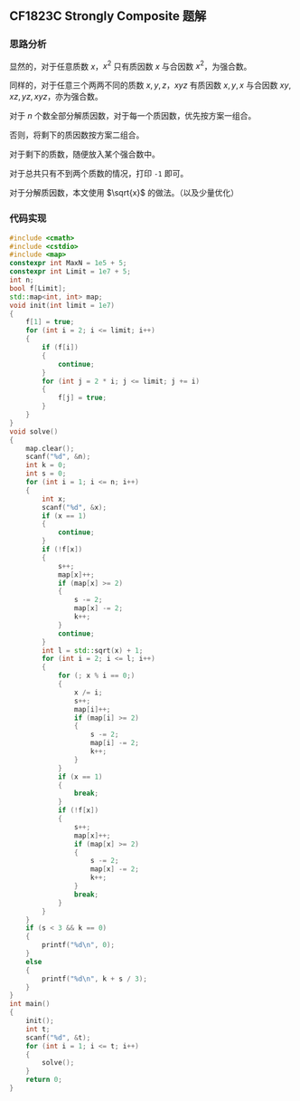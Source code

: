 ## CF1823C Strongly Composite 题解

### 思路分析

显然的，对于任意质数 $x$，$x^2$ 只有质因数 $x$ 与合因数 $x^2$，为强合数。

同样的，对于任意三个两两不同的质数 $x, y, z$，$xyz$ 有质因数 $x, y, x$ 与合因数 $xy, xz, yz, xyz$，亦为强合数。

对于 $n$ 个数全部分解质因数，对于每一个质因数，优先按方案一组合。

否则，将剩下的质因数按方案二组合。

对于剩下的质数，随便放入某个强合数中。

对于总共只有不到两个质数的情况，打印 $\texttt{-1}$ 即可。

对于分解质因数，本文使用 $\sqrt{x}$ 的做法。（以及少量优化）

### 代码实现

```cpp
#include <cmath>
#include <cstdio>
#include <map>
constexpr int MaxN = 1e5 + 5;
constexpr int Limit = 1e7 + 5;
int n;
bool f[Limit];
std::map<int, int> map;
void init(int limit = 1e7)
{
    f[1] = true;
    for (int i = 2; i <= limit; i++)
    {
        if (f[i])
        {
            continue;
        }
        for (int j = 2 * i; j <= limit; j += i)
        {
            f[j] = true;
        }
    }
}
void solve()
{
    map.clear();
    scanf("%d", &n);
    int k = 0;
    int s = 0;
    for (int i = 1; i <= n; i++)
    {
        int x;
        scanf("%d", &x);
        if (x == 1)
        {
            continue;
        }
        if (!f[x])
        {
            s++;
            map[x]++;
            if (map[x] >= 2)
            {
                s -= 2;
                map[x] -= 2;
                k++;
            }
            continue;
        }
        int l = std::sqrt(x) + 1;
        for (int i = 2; i <= l; i++)
        {
            for (; x % i == 0;)
            {
                x /= i;
                s++;
                map[i]++;
                if (map[i] >= 2)
                {
                    s -= 2;
                    map[i] -= 2;
                    k++;
                }
            }
            if (x == 1)
            {
                break;
            }
            if (!f[x])
            {
                s++;
                map[x]++;
                if (map[x] >= 2)
                {
                    s -= 2;
                    map[x] -= 2;
                    k++;
                }
                break;
            }
        }
    }
    if (s < 3 && k == 0)
    {
        printf("%d\n", 0);
    }
    else
    {
        printf("%d\n", k + s / 3);
    }
}
int main()
{
    init();
    int t;
    scanf("%d", &t);
    for (int i = 1; i <= t; i++)
    {
        solve();
    }
    return 0;
}
```

